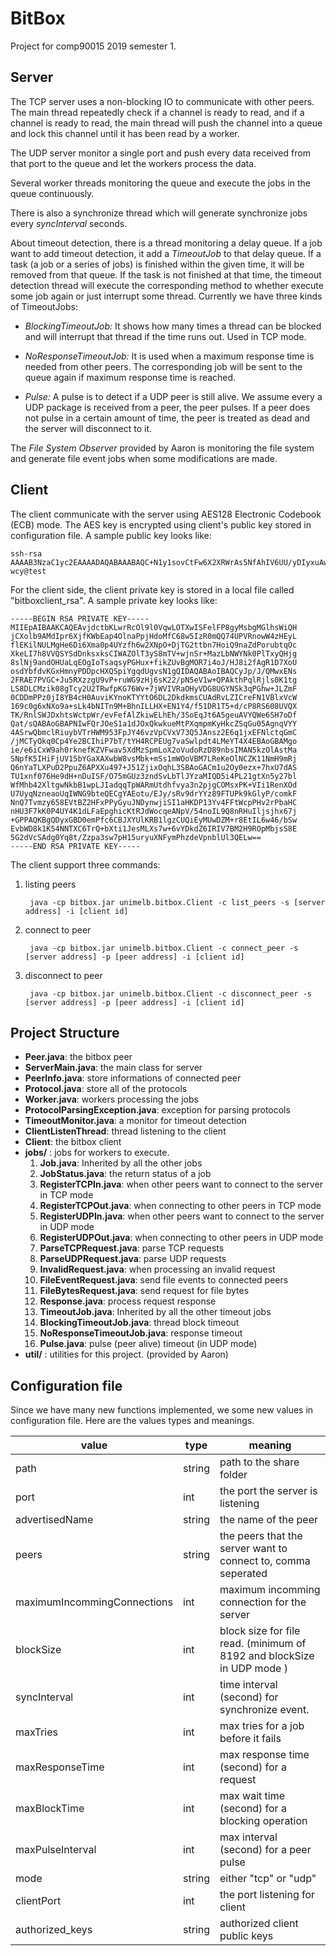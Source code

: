# BitBox

Project for comp90015 2019 semester 1.

## Server

The TCP server uses a non-blocking IO to communicate with other peers. The main
thread repeatedly check if a channel is ready to read, and if a channel is ready 
to read, the main thread will push the channel into a queue and lock this channel
until it has been read by a worker.

The UDP server monitor a single port and push every data received from that port 
to the queue and let the workers process the data.

Several worker threads monitoring the queue and execute the jobs in the queue 
continuously.

There is also a synchronize thread which will generate synchronize jobs every
_syncInterval_ seconds.

About timeout detection, there is a thread monitoring a delay queue. If a job 
want to add timeout detection, it add a _TimeoutJob_ to that delay queue. If 
a task (a job or a series of jobs) is finished within the given time, it will be removed from that queue.
If the task is not finished at that time, the timeout detection thread will execute the corresponding 
method to whether execute some job again or just interrupt some thread. Currently we have three kinds of 
TimeoutJobs:

+ _BlockingTimeoutJob:_ It shows how many times a thread can be blocked and will interrupt that
thread if the time runs out. Used in TCP mode.

+ _NoResponseTimeoutJob:_ It is used when a maximum response time is needed from other peers. 
The corresponding job will be sent to the queue again if maximum response time is reached.

+ _Pulse:_ A pulse is to detect if a UDP peer is still alive. We assume every a UDP package is received
from a peer, the peer pulses. If a peer does not pulse in a certain amount of time, the peer is 
treated as dead and the server will disconnect to it.

The _File System Observer_ provided by Aaron is monitoring the file system and
generate file event jobs when some modifications are made.

## Client

The client communicate with the server using AES128 Electronic Codebook (ECB) mode. 
The AES key is encrypted using client's public key stored in configuration file. A sample 
public key looks like:
    
    ssh-rsa AAAAB3NzaC1yc2EAAAADAQABAAABAQC+N1y1sovCtFw6X2XRWrAs5NfAhIV6UU/yDIyxuAwaWGxaJAeMJeiVv0Ax0imvpeN8pZsRqng6Wdo+mMd2gx8LrzDkjNHSZBDvhQ9VGejBbjMcTIt+UQqKU1QsyAd7oOLpeZrSnhRjN+HrDZc2k74ONMba21ufseiJD2dpl0+iu5u2o5xeR4sjuHxVVBJhJ0OeSzGSwIhYBk6VPfJLyZNX7COdKv4xrMts1Zg2TQ+VPHJAeODyyU2P1qd04dRouoQ6AihOxqqzI8Ye7H5+KRlS8GAw5HuLign8cnyLZ8CBHUPtehSix1ht928obEeafI8MOlwddBKmJiCp1SC+w3WB wcy@test

For the client side, the client private key is stored in a local file called "bitboxclient_rsa".
A sample private key looks like:

    -----BEGIN RSA PRIVATE KEY-----
    MIIEpAIBAAKCAQEAvjdctbKLwrRcOl9l0VqwLOTXwISFelFP8gyMsbgMGlhsWiQH
    jCXolb9AMdIpr6XjfKWbEap4OlnaPpjHdoMfC68w5IzR0mQQ74UPVRnowW4zHEyL
    flEKilNULMgHe6Di6Xma0p4UYzfh6w2XNpO+DjTG2ttbn7HoiQ9naZdPorubtqOc
    XkeLI7h8VVQSYSdDnksxksCIWAZOlT3yS8mTV+wjnSr+MazLbNWYNk0PlTxyQHjg
    8slNj9andOHUaLqEOgIoTsaqsyPGHux+fikZUvBgMOR7i4oJ/HJ8i2fAgR1D7XoU
    osdYbfdvKGxHmnyPDDpcHXQSpiYgqdUgvsN1gQIDAQABAoIBAQCyJp/J/QMwxENs
    2FRAE7PVGC+Ju5RXzzgU9vP+ruWG9zHj6sK22/pN5eV1w+QPAkthPqlRjls0K1tg
    LS8DLCMzik08gTcy2U2TRwfpKG76Wv+7jWVIVRaOHyVDG8UGYNSk3qPGhw+JLZmF
    0CDDmPPz0jI8YB4cH0AuviKYnoKTYYtO6DL2DkdkmsCUAdRvLZICreFN1VBlxVcW
    169c0g6xNXo9a+sLk4bNITn9M+BhnILLHX+EN1Y4/f51DR1T5+d/cP8RS608UVQX
    TK/RnlSWJDxhtsWctpWr/evFefAlZkiwELhEh/3SoEqJt6A5geuAVYQWe6SH7oDf
    Qat/sQABAoGBAPNIwFQrJOeS1a1dJOxQkwkueMtPXqmpmKyHkcZSqGu05AgnqVYY
    4ASrwQbmclRiuybVTrHWM953FpJY46vzVpCVxV73Q5JAnsz2E6q1jxEFNlctqGmC
    /jMCTyOkq0Cp4Ye2BCIhiP7bT/tYH4RCPEUg7vaSwlpdt4LMeYT4X4EBAoGBAMgo
    ie/e6iCxW9ah0rknefKZVFwav5XdMzSpmLoX2oVudoRzD89nbsIMAN5kzOlAstMa
    SNpfK5IHiFjUV15bYGaXAXwbW8vsMbk+mSs1mWOoVBM7LReKeOlNCZK11NmH9mRj
    Q6nYaTLXPuD2PpuZ6APXXu497+J51ZjixOqhL3SBAoGACm1u2Oy0ezx+7hxU7dAS
    TU1xnf076He9dH+nDuISF/O75mGUz3zndSvLbTlJYzaMIQD5i4PL21gtXn5y27bl
    WfMhb42XltgwNkbB1wpLJIadqqTpWARmUtdhfvya3n2pjgCOMsxPK+VIi1RenXOd
    U7UyqNzneaoUqIWNG9bteQECgYAEotu/EJy/sRv9drYYz89FTUPk9kGlyP/comkF
    NnQ7Tvmzy658EVtBZ2HFxPPyGyuJNDynwjiSI1aHKDP13Yv4FFtWcpPHv2rPbaHC
    nHU3F7kK0P4UY4K1dLFaEpghicKtRJdWocqeANpV/54noIL9Q8nRHuIljsjhx67j
    +GPPAQKBgQDyxGBD0emPfc6CBJXYUlKRB1lgzCUQiEyMUwDZM+r8EtIL6w46/bSw
    EvbWD8k1K54NNTXC6TrQ+bXti1JesMLXs7w+6vYDkdZ6IRIV7BM2H9ROpMbjsS8E
    5G2dVcSAdg0Yq8t/Zzpa3sw7pH15uryuXNFymPhzdeVpnblUl3QELw==
    -----END RSA PRIVATE KEY-----
    
The client support three commands:

1. listing peers

        java -cp bitbox.jar unimelb.bitbox.Client -c list_peers -s [server address] -i [client id]
    
2. connect to peer

        java -cp bitbox.jar unimelb.bitbox.Client -c connect_peer -s [server address] -p [peer address] -i [client id]
        
3. disconnect to peer

        java -cp bitbox.jar unimelb.bitbox.Client -c disconnect_peer -s [server address] -p [peer address] -i [client id]


## Project Structure

+ **Peer.java**: the bitbox peer
+ **ServerMain.java**: the main class for server
+ **PeerInfo.java**: store informations of connected peer
+ **Protocol.java**: store all of the protocols
+ **Worker.java**: workers processing the jobs
+ **ProtocolParsingException.java**: exception for parsing protocols
+ **TimeoutMonitor.java**: a monitor for timeout detection
+ **ClientListenThread**: thread listening to the client
+ **Client**: the bitbox client
+ **jobs/** : jobs for workers to execute.
    1. **Job.java**: Inherited by all the other jobs
    2. **JobStatus.java**: the return status of a job
    3. **RegisterTCPIn.java**: when other peers want to connect to the server in TCP mode
    4. **RegisterTCPOut.java**: when connecting to other peers in TCP mode
    5. **RegisterUDPIn.java**: when other peers want to connect to the server in UDP mode
    6. **RegisterUDPOut.java**: when connecting to other peers in UDP mode
    7. **ParseTCPRequest.java**: parse TCP requests
    8. **ParseUDPRequest.java**: parse UDP requests
    9. **InvalidRequest.java**: when processing an invalid request
    10. **FileEventRequest.java**: send file events to connected peers
    11. **FileBytesRequest.java**: send request for file bytes
    12. **Response.java**: process request response
    13. **TimeoutJob.java**: Inherited by all the other timeout jobs
    14. **BlockingTimeoutJob.java**: thread block timeout
    15. **NoResponseTimeoutJob.java**: response timeout
    16. **Pulse.java**: pulse (peer alive) timeout (in UDP mode)
+ **util/** : utilities for this project. (provided by Aaron)

## Configuration file

Since we have many new functions implemented, we some new values in configuration file.
Here are the values types and meanings. 

| value | type | meaning |
| --- | --- | --- |
| path | string | path to the share folder |
| port | int | the port the server is listening |
| advertisedName | string | the name of the peer |
| peers | string | the peers that the server want to connect to, comma seperated |
| maximumIncommingConnections | int | maximum incomming connection for the server |
| blockSize | int | block size for file read. (minimum of 8192 and blockSize in UDP mode ) |
| syncInterval | int | time interval (second) for synchronize event. |
| maxTries | int | max tries for a job before it fails |
| maxResponseTime | int | max response time (second) for a request |
| maxBlockTime | int | max wait time (second) for a blocking operation |
| maxPulseInterval | int | max interval (second) for a peer pulse |
| mode | string | either "tcp" or "udp" |
| clientPort | int | the port listening for client |
| authorized_keys | string | authorized client public keys |


